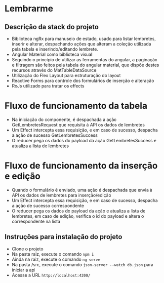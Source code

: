 # Lembrarme

## Descrição da stack do projeto
- Biblioteca ngRx para manuseio de estado, usado para listar lembretes, inserir e alterar, despachando ações que alteram a coleção utilizada pela tabela e inserindo/editando lembrete.
- Angular Material como biblioteca visual
- Seguindo o princípio de utilizar as ferramentas do angular, a paginação e filtragem são feitos pela tabela do angular material, que dispõe destes recursos através do MatTableDataSource
- Utilização do Flex Layout para estruturação do layout
- Reactive Forms para controle dos formulários de inserção e alteração
- RxJs utilizado para tratar os effects

# Fluxo de funcionamento da tabela
- Na iniciação do componente, é despachada a ação GetLembretesRequest que requisita à API os dados de lembretes
- Um Effect intercepta essa requisição, e em caso de sucesso, despacha a ação de sucesso GetLembretesSuccess
- O reducer pega os dados do payload da ação GetLembretesSuccess e atualiza a lista de lembretes

# Fluxo de funcionamento da inserção e edição
- Quando o formulário é enviado, uma ação é despachada que envia à API os dados de lembretes para inserção/edição
- Um Effect intercepta essa requisição, e em caso de sucesso, despacha a ação de sucesso correspondente
- O reducer pega os dados do payload da ação e atualiza a lista de lembretes, em caso de edição, verifica o id do payload e altera o correspondente na lista

## Instruções para instalação do projeto
- Clone o projeto
- Na pasta raiz, execute o comando `npm i`
- Ainda na raiz, execute o comando `ng serve`
- Na pasta /src, execute o comando `json-server --watch db.json` para iniciar a api 
- Acesse a URL `http://localhost:4200/`
